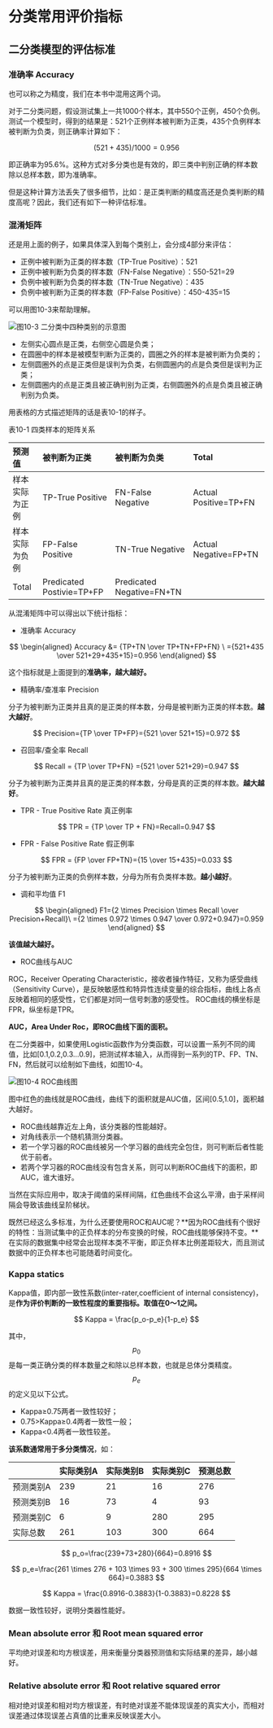 # 分类常用评价指标

## 二分类模型的评估标准

### 准确率 Accuracy

也可以称之为精度，我们在本书中混用这两个词。

对于二分类问题，假设测试集上一共1000个样本，其中550个正例，450个负例。测试一个模型时，得到的结果是：521个正例样本被判断为正类，435个负例样本被判断为负类，则正确率计算如下：

$$
(521+435)/1000=0.956
$$

即正确率为95.6%。这种方式对多分类也是有效的，即三类中判别正确的样本数除以总样本数，即为准确率。

但是这种计算方法丢失了很多细节，比如：是正类判断的精度高还是负类判断的精度高呢？因此，我们还有如下一种评估标准。

### 混淆矩阵

还是用上面的例子，如果具体深入到每个类别上，会分成4部分来评估：

* 正例中被判断为正类的样本数（TP-True Positive）：521
* 正例中被判断为负类的样本数（FN-False Negative）：550-521=29
* 负例中被判断为负类的样本数（TN-True Negative）：435
* 负例中被判断为正类的样本数（FP-False Positive）：450-435=15

可以用图10-3来帮助理解。

![&#x56FE;10-3 &#x4E8C;&#x5206;&#x7C7B;&#x4E2D;&#x56DB;&#x79CD;&#x7C7B;&#x522B;&#x7684;&#x793A;&#x610F;&#x56FE;](../.gitbook/assets/image%20%28250%29.png)

* 左侧实心圆点是正类，右侧空心圆是负类；
* 在圆圈中的样本是被模型判断为正类的，圆圈之外的样本是被判断为负类的；
* 左侧圆圈外的点是正类但是误判为负类，右侧圆圈内的点是负类但是误判为正类；
* 左侧圆圈内的点是正类且被正确判别为正类，右侧圆圈外的点是负类且被正确判别为负类。

用表格的方式描述矩阵的话是表10-1的样子。

表10-1 四类样本的矩阵关系

| 预测值 | 被判断为正类 | 被判断为负类 | Total |
| :--- | :--- | :--- | :--- |
| 样本实际为正例 | TP-True Positive | FN-False Negative | Actual Positive=TP+FN |
| 样本实际为负例 | FP-False Positive | TN-True Negative | Actual Negative=FP+TN |
| Total | Predicated Postivie=TP+FP | Predicated Negative=FN+TN |  |

从混淆矩阵中可以得出以下统计指标：

* 准确率 Accuracy

$$
\begin{aligned} Accuracy &= {TP+TN \over TP+TN+FP+FN} \ ={521+435 \over 521+29+435+15}=0.956 \end{aligned}
$$

这个指标就是上面提到的**准确率，越大越好。**

* 精确率/查准率 Precision

分子为被判断为正类并且真的是正类的样本数，分母是被判断为正类的样本数。**越大越好**。

$$
Precision={TP \over TP+FP}={521 \over 521+15}=0.972
$$

* 召回率/查全率 Recall

$$
Recall = {TP \over TP+FN} ={521 \over 521+29}=0.947
$$

分子为被判断为正类并且真的是正类的样本数，分母是真的正类的样本数。**越大越好**。

* TPR - True Positive Rate 真正例率

$$
TPR = {TP \over TP + FN}=Recall=0.947
$$

* FPR - False Positive Rate 假正例率

$$
FPR = {FP \over FP+TN}={15 \over 15+435}=0.033
$$

分子为被判断为正类的负例样本数，分母为所有负类样本数。**越小越好**。

* 调和平均值 F1

$$
\begin{aligned} F1={2 \times Precision \times Recall \over Precision+Recall}\ ={2 \times 0.972 \times 0.947 \over 0.972+0.947}=0.959 \end{aligned}
$$

**该值越大越好。**

* ROC曲线与AUC

ROC，Receiver Operating Characteristic，接收者操作特征，又称为感受曲线（Sensitivity Curve），是反映敏感性和特异性连续变量的综合指标，曲线上各点反映着相同的感受性，它们都是对同一信号刺激的感受性。 ROC曲线的横坐标是FPR，纵坐标是TPR。

**AUC，Area Under Roc，即ROC曲线下面的面积。**

在二分类器中，如果使用Logistic函数作为分类函数，可以设置一系列不同的阈值，比如\[0.1,0.2,0.3...0.9\]，把测试样本输入，从而得到一系列的TP、FP、TN、FN，然后就可以绘制如下曲线，如图10-4。

![&#x56FE;10-4 ROC&#x66F2;&#x7EBF;&#x56FE;](../.gitbook/assets/image%20%28217%29.png)

图中红色的曲线就是ROC曲线，曲线下的面积就是AUC值，区间\[0.5,1.0\]，面积越大越好。

* ROC曲线越靠近左上角，该分类器的性能越好。
* 对角线表示一个随机猜测分类器。
* 若一个学习器的ROC曲线被另一个学习器的曲线完全包住，则可判断后者性能优于前者。
* 若两个学习器的ROC曲线没有包含关系，则可以判断ROC曲线下的面积，即AUC，谁大谁好。

当然在实际应用中，取决于阈值的采样间隔，红色曲线不会这么平滑，由于采样间隔会导致该曲线呈阶梯状。

既然已经这么多标准，为什么还要使用ROC和AUC呢？**因为ROC曲线有个很好的特性：当测试集中的正负样本的分布变换的时候，ROC曲线能够保持不变。**在实际的数据集中经常会出现样本类不平衡，即正负样本比例差距较大，而且测试数据中的正负样本也可能随着时间变化。

### Kappa statics

Kappa值，即内部一致性系数\(inter-rater,coefficient of internal consistency\)，是**作为评价判断的一致性程度的重要指标。取值在0～1之间。**

$$
Kappa = \frac{p_o-p_e}{1-p_e}
$$

其中，$$p_0$$是每一类正确分类的样本数量之和除以总样本数，也就是总体分类精度。$$p_e$$的定义见以下公式。

* Kappa≥0.75两者一致性较好；
* 0.75&gt;Kappa≥0.4两者一致性一般；
* Kappa&lt;0.4两者一致性较差。

**该系数通常用于多分类情况**，如：

|  | 实际类别A | 实际类别B | 实际类别C | 预测总数 |
| :--- | :--- | :--- | :--- | :--- |
| 预测类别A | 239 | 21 | 16 | 276 |
| 预测类别B | 16 | 73 | 4 | 93 |
| 预测类别C | 6 | 9 | 280 | 295 |
| 实际总数 | 261 | 103 | 300 | 664 |

$$
p_o=\frac{239+73+280}{664}=0.8916
$$

$$
p_e=\frac{261 \times 276 + 103 \times 93 + 300 \times 295}{664 \times 664}=0.3883
$$

$$
Kappa = \frac{0.8916-0.3883}{1-0.3883}=0.8228
$$

数据一致性较好，说明分类器性能好。

### Mean absolute error 和 Root mean squared error

平均绝对误差和均方根误差，用来衡量分类器预测值和实际结果的差异，越小越好。

### Relative absolute error 和 Root relative squared error

相对绝对误差和相对均方根误差，有时绝对误差不能体现误差的真实大小，而相对误差通过体现误差占真值的比重来反映误差大小。

